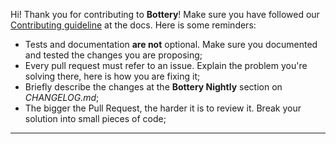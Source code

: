 Hi! Thank you for contributing to **Bottery**! Make sure you have followed our
[Contributing guideline](https://docs.bottery.io/en/latest/contributing.html)
at the docs. Here is some reminders:

- Tests and documentation **are not** optional. Make sure you documented and
tested the changes you are proposing;
- Every pull request must refer to an issue. Explain the problem you're solving
there, here is how you are fixing it;
- Briefly describe the changes at the **Bottery Nightly** section on *CHANGELOG.md*;
- The bigger the Pull Request, the harder it is to review it. Break your
solution into small pieces of code;

---
